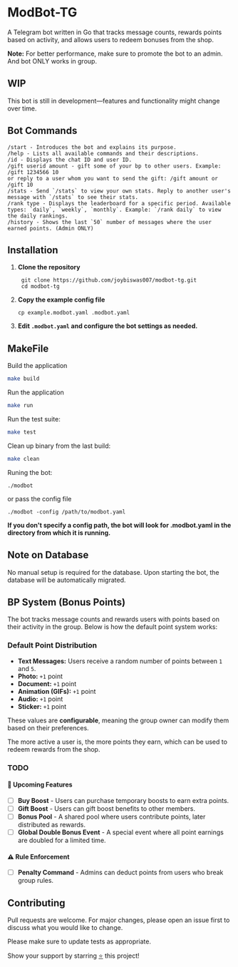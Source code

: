 # ModBot-TG
A Telegram bot written in Go that tracks message counts, rewards points based on activity, and allows users to redeem bonuses from the shop.

**Note:** For better performance, make sure to promote the bot to an admin. And bot ONLY works in group.

## WIP
This bot is still in development—features and functionality might change over time.

## Bot Commands

```
/start - Introduces the bot and explains its purpose.
/help - Lists all available commands and their descriptions.
/id - Displays the chat ID and user ID.
/gift userid amount - gift some of your bp to other users. Example: /gift 1234566 10
or reply to a user whom you want to send the gift: /gift amount or /gift 10
/stats - Send `/stats` to view your own stats. Reply to another user's message with `/stats` to see their stats.
/rank type - Displays the leaderboard for a specific period. Available types: `daily`, `weekly`, `monthly`. Example: `/rank daily` to view the daily rankings.
/history - Shows the last `50` number of messages where the user earned points. (Admin ONLY)
```


## Installation

1. **Clone the repository**  
   ```
    git clone https://github.com/joybiswas007/modbot-tg.git 
    cd modbot-tg
    ```
2. **Copy the example config file**
    ```
    cp example.modbot.yaml .modbot.yaml
    ```
3. **Edit `.modbot.yaml` and configure the bot settings as needed.**

## MakeFile
Build the application
```bash
make build
```
Run the application
```bash
make run
```
Run the test suite:
```bash
make test
```
Clean up binary from the last build:
```bash
make clean
```

Runing the bot:
```
./modbot
```
or pass the config file
```
./modbot -config /path/to/modbot.yaml
```

**If you don't specify a config path, the bot will look for .modbot.yaml in the directory from which it is running.**

## Note on Database
No manual setup is required for the database. Upon starting the bot, the database will be automatically migrated.


## BP System (Bonus Points)

The bot tracks message counts and rewards users with points based on their activity in the group. Below is how the default point system works:

### **Default Point Distribution**
- **Text Messages:** Users receive a random number of points between `1` and `5`.
- **Photo:** `+1` point  
- **Document:** `+1` point  
- **Animation (GIFs):** `+1` point  
- **Audio:** `+1` point  
- **Sticker:** `+1` point  

These values are **configurable**, meaning the group owner can modify them based on their preferences.  

The more active a user is, the more points they earn, which can be used to redeem rewards from the shop.

### TODO

#### 🚀 Upcoming Features
- [ ] **Buy Boost** - Users can purchase temporary boosts to earn extra points.
- [ ] **Gift Boost** - Users can gift boost benefits to other members.
- [ ] **Bonus Pool** - A shared pool where users contribute points, later distributed as rewards.
- [ ] **Global Double Bonus Event** - A special event where all point earnings are doubled for a limited time.

#### ⚠ Rule Enforcement
- [ ] **Penalty Command** - Admins can deduct points from users who break group rules.


## Contributing

Pull requests are welcome. For major changes, please open an issue first
to discuss what you would like to change.

Please make sure to update tests as appropriate.

Show your support by starring [⭐️](https://github.com/joybiswas007/modbot-tg/stargazers) this project!

